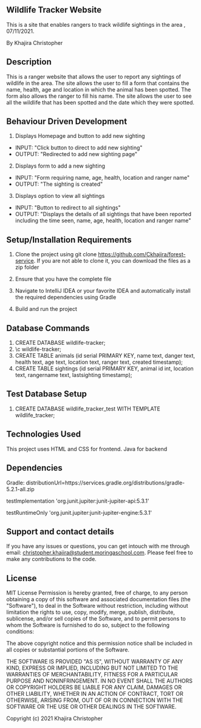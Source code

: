 ## Wildlife Tracker Website

This is a site that enables rangers to track wildlife sightings in the area , 07/11/2021.

By Khajira Christopher

## Description
This is a ranger website that allows the user to report any sightings of wildlife in the area. The site allows the user
to fill a form that contains the name, health, age and location in which the animal has been spotted. The form also allows 
the ranger to fill his name. The site allows the user to see all the wildlife that has been spotted and the date which they were
spotted.  
 

## Behaviour Driven Development
1.  Displays Homepage and button to add new sighting
   - INPUT: "Click button to direct to add new sighting"
   - OUTPUT: "Redirected to add new sighting page"
2.  Displays form to add a new sighting
   - INPUT: "Form requiring name, age, health, location and ranger name"
   - OUTPUT: "The sighting is created"
3.  Displays option to view all sightings
   - INPUT: "Button to redirect to all sightings"
   - OUTPUT: "Displays the details of all sightings that have been reported including the 
   time seen, name, age, health, location and ranger name"
    
## Setup/Installation Requirements

1. Clone the project using git clone https://github.com/Ckhajira/forest-service. If you are not able to clone it, you can download the files as a zip folder

2. Ensure that you have the complete file

3. Navigate to IntelliJ IDEA or your favorite IDEA and automatically install the required dependencies using Gradle

4. Build and run the project

## Database Commands
1. CREATE DATABASE wildlife-tracker;
2. \c wildlife-tracker;
3. CREATE TABLE animals (id serial PRIMARY KEY, name text, danger text, health text, age text, location text, ranger text, created timestamp);
4. CREATE TABLE sightings (id serial PRIMARY KEY, animal id int, location text, rangername text, lastsighting timestamp);

## Test Database Setup
1. CREATE DATABASE wildlife_tracker_test WITH TEMPLATE wildlife_tracker;

## Technologies Used
This project uses HTML and CSS for frontend.
Java for backend

## Dependencies
Gradle: distributionUrl=https\://services.gradle.org/distributions/gradle-5.2.1-all.zip

testImplementation 'org.junit.jupiter:junit-jupiter-api:5.3.1'

testRuntimeOnly 'org.junit.jupiter:junit-jupiter-engine:5.3.1'

## Support and contact details

If you have any issues or questions, you can get intouch with me through email: christopher.khajira@student.moringaschool.com. Please feel free to make any contributions to the code.

## License

MIT License
Permission is hereby granted, free of charge, to any person obtaining a copy of this software and associated documentation files (the "Software"), to deal in the Software without restriction, including without limitation the rights to use, copy, modify, merge, publish, distribute, sublicense, and/or sell copies of the Software, and to permit persons to whom the Software is furnished to do so, subject to the following conditions:

The above copyright notice and this permission notice shall be included in all copies or substantial portions of the Software.

THE SOFTWARE IS PROVIDED "AS IS", WITHOUT WARRANTY OF ANY KIND, EXPRESS OR IMPLIED, INCLUDING BUT NOT LIMITED TO THE WARRANTIES OF MERCHANTABILITY, FITNESS FOR A PARTICULAR PURPOSE AND NONINFRINGEMENT. IN NO EVENT SHALL THE AUTHORS OR COPYRIGHT HOLDERS BE LIABLE FOR ANY CLAIM, DAMAGES OR OTHER LIABILITY, WHETHER IN AN ACTION OF CONTRACT, TORT OR OTHERWISE, ARISING FROM, OUT OF OR IN CONNECTION WITH THE SOFTWARE OR THE USE OR OTHER DEALINGS IN THE SOFTWARE.

Copyright (c) 2021 Khajira Christopher